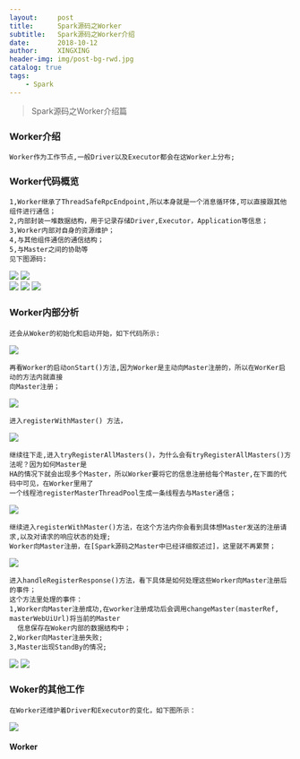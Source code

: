 ```yaml
---
layout:     post
title:      Spark源码之Worker
subtitle:   Spark源码之Worker介绍
date:       2018-10-12
author:     XINGXING
header-img: img/post-bg-rwd.jpg
catalog: true
tags:
    - Spark
---
```


>
>Spark源码之Worker介绍篇
> 

### Worker介绍
    Worker作为工作节点,一般Driver以及Executor都会在这Worker上分布;
    
### Worker代码概览   
    1,Worker继承了ThreadSafeRpcEndpoint,所以本身就是一个消息循环体,可以直接跟其他组件进行通信；
    2,内部封装一堆数据结构，用于记录存储Driver,Executor，Application等信息；
    3,Worker内部对自身的资源维护；
    4,与其他组件通信的通信结构；
    5,与Master之间的协助等
    见下图源码:
 
![](https://ws2.sinaimg.cn/large/006tNbRwly1fw59b9benfj313a0hiq3l.jpg) 
![](https://ws4.sinaimg.cn/large/006tNbRwly1fw59a67bqzj31d809yaax.jpg)    
![](https://ws3.sinaimg.cn/large/006tNbRwly1fw59dv0qggj317e07o74g.jpg)
![](https://ws3.sinaimg.cn/large/006tNbRwly1fw59f17r33j31ku05y0sx.jpg)
![](https://ws1.sinaimg.cn/large/006tNbRwgy1fw59igrfffj31i20viq4o.jpg)

### Worker内部分析
    还会从Woker的初始化和启动开始，如下代码所示:

![](https://ws2.sinaimg.cn/large/006tNbRwgy1fw59oipxelj31is0q40ud.jpg)
    
    再看Worker的启动onStart()方法,因为Worker是主动向Master注册的，所以在WorKer启动的方法内就直接
    向Master注册；
    
![](https://ws4.sinaimg.cn/large/006tNbRwgy1fw59qdsovdj31j40mm75u.jpg) 

    进入registerWithMaster() 方法，
    
![](https://ws4.sinaimg.cn/large/006tNbRwgy1fw59rwfxogj31fo0t4wg5.jpg)  

    继续往下走,进入tryRegisterAllMasters()，为什么会有tryRegisterAllMasters()方法呢？因为如何Master是
    HA的情况下就会出现多个Master，所以Worker要将它的信息注册给每个Master,在下面的代码中可见，在Worker里用了
    一个线程池registerMasterThreadPool生成一条线程去与Master通信；
   
![](https://ws4.sinaimg.cn/large/006tNbRwgy1fw59uf2e05j31i20met9t.jpg)   

    继续进入registerWithMaster()方法，在这个方法内你会看到具体想Master发送的注册请求,以及对请求的响应状态的处理;
    Worker向Master注册，在[Spark源码之Master中已经详细叙述过]，这里就不再累赘；
    
![](https://ws4.sinaimg.cn/large/006tNbRwly1fw59z8apk1j31fs0iygmw.jpg) 

    进入handleRegisterResponse()方法，看下具体是如何处理这些Worker向Master注册后的事件；
    这个方法里处理的事件：
    1,Worker向Master注册成功,在worker注册成功后会调用changeMaster(masterRef, masterWebUiUrl)将当前的Master
      信息保存在Woker内部的数据结构中；
    2,Worker向Master注册失败;
    3,Master出现StandBy的情况;
    
![](https://ws4.sinaimg.cn/large/006tNbRwly1fw5a3gd6bsj31jk142q5p.jpg) 
![](https://ws2.sinaimg.cn/large/006tNbRwly1fw5a9dp99vj31g20c8js2.jpg)

### Woker的其他工作
    在Worker还维护着Driver和Executor的变化，如下图所示：
 
 ![](https://ws1.sinaimg.cn/large/006tNbRwly1fw5ade254tj31ka08u74i.jpg)
 
 
####  Worker
